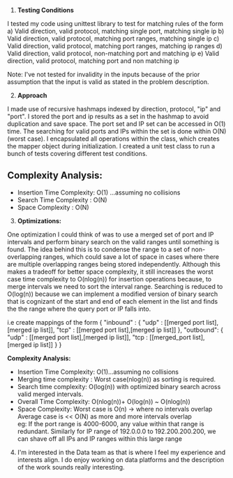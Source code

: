 1. **Testing Conditions**  

I tested my code using unittest library to test for matching rules of the form
              a) Valid direction, valid protocol, matching single port, matching single ip
              b) Valid direction, valid protocol, matching port ranges, matching single ip
              c) Valid direction, valid protocol, matching port ranges, matching ip ranges
              d) Valid direction, valid protocol, non-matching port and matching ip
              e) Valid direction, valid protocol, matching port and non matching ip

   Note: I've not tested for invalidity in the inputs because of the prior assumption that the input is valid as stated in the problem description.
    
2. **Approach** 

I made use of recursive hashmaps indexed by direction, protocol, "ip" and "port". I stored the port and ip results as a set in the hashmap to avoid duplication and save space. The port set and IP set can be accessed in O(1) time. The searching for valid ports and IPs within the set is done within O(N) (worst case). I encapsulated all operations within the class, which creates the mapper object during initialization. I created a unit test class to run a bunch of tests covering different test conditions.   

Complexity Analysis:
---------------------
- Insertion Time Complexity: O(1)  ...assuming no collisions
- Search Time Complexity :   O(N)
- Space Complexity :         O(N)
                                      
3. **Optimizations:**

One optimization I could think of was to use a merged set of port and IP intervals and perform binary search on the valid ranges until something is found. The idea behind this is to condense the range to a set of non-overlapping ranges, which could save a lot of space in cases where there are multiple overlapping ranges being stored independently. Although this makes a tradeoff for better space complexity, it still increases the worst case time complexity to O(nlog(n)) for insertion operations because, to merge intervals we need to sort the interval range. Searching is reduced to O(log(n)) because we can implement a modified version of binary search that is cognizant of the start and end of each element in the list and finds the the range where the query port or IP falls into.

i.e create mappings of the form  {  "inbound" : { "udp" : [[merged port list],[merged ip list]], 
                                                  "tcp" : [[merged port list],[merged ip list]] },
                                    "outbound": { "udp" : [[merged port list],[merged ip list]], 
                                                  "tcp :  [[merged_port list],[merged ip list]] }
                                                  } 

**Complexity Analysis:**
- Insertion Time Complexity: O(1)...assuming no collisions
- Merging time complexity :  Worst case(nlog(n)) as sorting is required.
- Search time complexity:    O(log(n)) with optimized binary search across valid merged intervals.
- Overall Time Complexity:   O(nlog(n))+ O(log(n)) ~ O(nlog(n))
- Space Complexity:          Worst case is O(n)  -> where no intervals overlap
                           Average case is << O(N) as more and more intervals overlap           
                           eg: If the port range is 4000-6000, any value within that range is redundant. 
                               Similarly for IP range of 192.0.0.0 to 192.200.200.200, we can shave off all IPs and IP ranges within this large range


4. I'm interested in the Data team as that is where I feel my experience and interests align. I do enjoy working on data platforms and the description of the work sounds really interesting.
